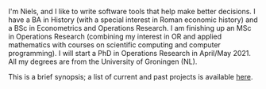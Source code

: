 <!--
.. title: About me
.. slug: about
.. date: 2020-11-23 23:19:57 UTC+01:00
.. updated: 2021-01-13 15:14 UTC+01:00
.. tags: 
.. category: 
.. link: 
.. description: 
.. type: text
-->

I'm Niels, and I like to write software tools that help make better decisions.
I have a BA in History (with a special interest in Roman economic history)
and a BSc in Econometrics and Operations Research. I am finishing up an MSc in
Operations Research (combining my interest in OR and applied mathematics with
courses on scientific computing and computer programming). I will start a PhD in
Operations Research in April/May 2021. All my degrees are from the University of
Groningen (NL).

This is a brief synopsis; a list of current and past projects is available 
[here](link://slug/projects).
